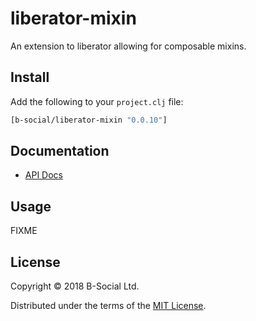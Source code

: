 # liberator-mixin

An extension to liberator allowing for composable mixins.

## Install

Add the following to your `project.clj` file:

```clj
[b-social/liberator-mixin "0.0.10"]
```

## Documentation

* [API Docs](http://b-social.github.io/liberator-mixin)

## Usage

FIXME

## License

Copyright © 2018 B-Social Ltd.

Distributed under the terms of the 
[MIT License](http://opensource.org/licenses/MIT).